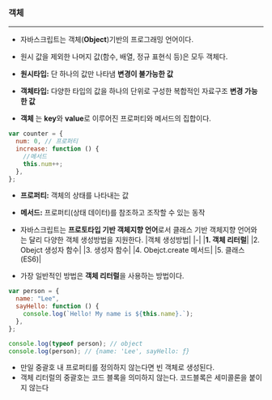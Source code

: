 ### 객체

---

- 자바스크립트는 객체(**Object**)기반의 프로그래밍 언어이다.
- 원시 값을 제외한 나머지 값(함수, 배열, 정규 표현식 등)은 모두 객체다.

- **원시타입:** 단 하나의 값만 나타냄 **변경이 불가능한 값**
- **객체타입:** 다양한 타입의 값을 하나의 단위로 구성한 복합적인 자료구조 **변경 가능한 값**
- **객체** 는 **key**와 **value**로 이루어진 프로퍼티와 메서드의 집합이다.

```js
var counter = {
  num: 0, // 프로퍼티
  increase: function () {
    //메서드
    this.num++;
  },
};
```

- **프로퍼티:** 객체의 상태를 나타내는 값
- **메서드:** 프로퍼티(상태 데이터)를 참조하고 조작할 수 있는 동작

- 자바스크립트는 **프로토타입 기반 객체지향 언어**로서 클래스 기반 객체지향 언어와는 달리 다양한 객체 생성방법을 지원한다.
  |객체 생성방법|
  |-|
  |**1. 객체 리터럴**|
  |2. Obejct 생성자 함수|
  |3. 생성자 함수|
  |4. Obejct.create 메서드|
  |5. 클래스(ES6)|

- 가장 일반적인 방법은 **객체 리터럴**을 사용하는 방법이다.

```js
var person = {
  name: "Lee",
  sayHello: function () {
    console.log(`Hello! My name is ${this.name}.`);
  },
};

console.log(typeof person); // object
console.log(person); // {name: 'Lee', sayHello: ƒ}
```

- 만일 중괄호 내 프로퍼티를 정의하지 않는다면 빈 객체로 생성된다.
- 객체 리터럴의 중괄호는 코드 블록을 의미하지 않는다. 코드블록은 세미콜론을 붙이지 않는다
